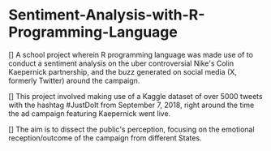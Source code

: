 # Sentiment-Analysis-with-R-Programming-Language 
[] A school project wherein R programming language was made use of to conduct a sentiment analysis on the uber controversial Nike's Colin Kaepernick partnership, and the buzz generated on social media (X, formerly Twitter) around the campaign. 

[] This project involved making use of a Kaggle dataset of over 5000 tweets with the hashtag #JustDoIt from September 7, 2018, right around the time the ad campaign featuring Kaepernick went live. 

[] The aim is to dissect the public's perception, focusing on the emotional reception/outcome of the campaign from different States.
